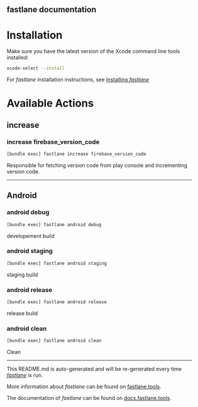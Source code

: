 fastlane documentation
----

# Installation

Make sure you have the latest version of the Xcode command line tools installed:

```sh
xcode-select --install
```

For _fastlane_ installation instructions, see [Installing _fastlane_](https://docs.fastlane.tools/#installing-fastlane)

# Available Actions

## increase

### increase firebase_version_code

```sh
[bundle exec] fastlane increase firebase_version_code
```

Responsible for fetching version code from play console and incrementing version code.

----


## Android

### android debug

```sh
[bundle exec] fastlane android debug
```

developement build

### android staging

```sh
[bundle exec] fastlane android staging
```

staging build

### android release

```sh
[bundle exec] fastlane android release
```

release build

### android clean

```sh
[bundle exec] fastlane android clean
```

Clean

----

This README.md is auto-generated and will be re-generated every time [_fastlane_](https://fastlane.tools) is run.

More information about _fastlane_ can be found on [fastlane.tools](https://fastlane.tools).

The documentation of _fastlane_ can be found on [docs.fastlane.tools](https://docs.fastlane.tools).
